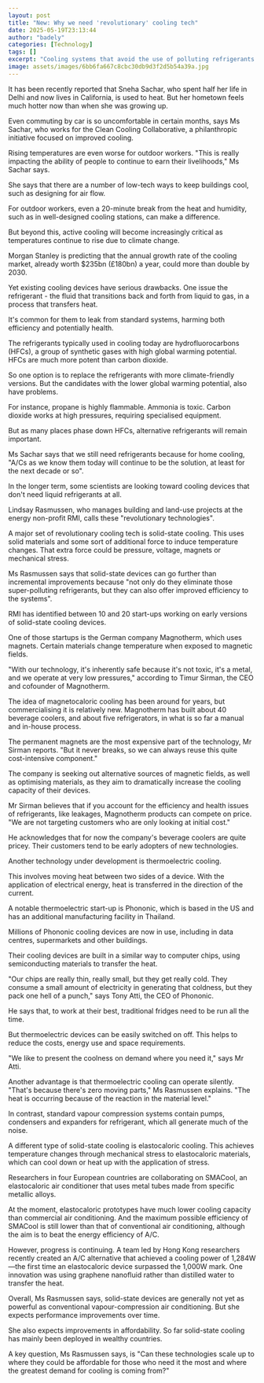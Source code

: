 ```yaml
---
layout: post
title: "New: Why we need 'revolutionary' cooling tech"
date: 2025-05-19T23:13:44
author: "badely"
categories: [Technology]
tags: []
excerpt: "Cooling systems that avoid the use of polluting refrigerants are being launched."
image: assets/images/6bb6fa667c8cbc30db9d3f2d5b54a39a.jpg
---
```


It has been recently reported that Sneha Sachar, who spent half her life in Delhi and now lives in California, is used to heat. But her hometown feels much hotter now than when she was growing up.

Even commuting by car is so uncomfortable in certain months, says Ms Sachar, who works for the Clean Cooling Collaborative, a philanthropic initiative focused on improved cooling.

Rising temperatures are even worse for outdoor workers. "This is really impacting the ability of people to continue to earn their livelihoods," Ms Sachar says.

She says that there are a number of low-tech ways to keep buildings cool, such as designing for air flow.

For outdoor workers, even a 20-minute break from the heat and humidity, such as in well-designed cooling stations, can make a difference.

But beyond this, active cooling will become increasingly critical as temperatures continue to rise due to climate change.

Morgan Stanley is predicting that the annual growth rate of the cooling market, already worth $235bn (£180bn) a year, could more than double by 2030.

Yet existing cooling devices have serious drawbacks. One issue the refrigerant - the fluid that transitions back and forth from liquid to gas, in a process that transfers heat.

It's common for them to leak from standard systems, harming both efficiency and potentially health.

The refrigerants typically used in cooling today are hydrofluorocarbons (HFCs), a group of synthetic gases with high global warming potential. HFCs are much more potent than carbon dioxide.

So one option is to replace the refrigerants with more climate-friendly versions. But the candidates with the lower global warming potential, also have problems. 

For instance, propane is highly flammable. Ammonia is toxic. Carbon dioxide works at high pressures, requiring specialised equipment.

But as many places phase down HFCs, alternative refrigerants will remain important.

Ms Sachar says that we still need refrigerants because for home cooling, "A/Cs as we know them today will continue to be the solution, at least for the next decade or so".

In the longer term, some scientists are looking toward cooling devices that don't need liquid refrigerants at all.

Lindsay Rasmussen, who manages building and land-use projects at the energy non-profit RMI, calls these "revolutionary technologies".

A major set of revolutionary cooling tech is solid-state cooling. This uses solid materials and some sort of additional force to induce temperature changes. That extra force could be pressure, voltage, magnets or mechanical stress.

Ms Rasmussen says that solid-state devices can go further than incremental improvements because "not only do they eliminate those super-polluting refrigerants, but they can also offer improved efficiency to the systems".

RMI has identified between 10 and 20 start-ups working on early versions of solid-state cooling devices.

One of those startups is the German company Magnotherm, which uses magnets. Certain materials change temperature when exposed to magnetic fields.

"With our technology, it's inherently safe because it's not toxic, it's a metal, and we operate at very low pressures," according to Timur Sirman, the CEO and cofounder of Magnotherm.

The idea of magnetocaloric cooling has been around for years, but commercialising it is relatively new. Magnotherm has built about 40 beverage coolers, and about five refrigerators, in what is so far a manual and in-house process.

The permanent magnets are the most expensive part of the technology, Mr Sirman reports. "But it never breaks, so we can always reuse this quite cost-intensive component."

The company is seeking out alternative sources of magnetic fields, as well as optimising materials, as they aim to dramatically increase the cooling capacity of their devices.

Mr Sirman believes that if you account for the efficiency and health issues of refrigerants, like leakages, Magnotherm products can compete on price. "We are not targeting customers who are only looking at initial cost."

He acknowledges that for now the company's beverage coolers are quite pricey. Their customers tend to be early adopters of new technologies.

Another technology under development is thermoelectric cooling.

This involves moving heat between two sides of a device. With the application of electrical energy, heat is transferred in the direction of the current.

A notable thermoelectric start-up is Phononic, which is based in the US and has an additional manufacturing facility in Thailand.

Millions of Phononic cooling devices are now in use, including in data centres, supermarkets and other buildings.

Their cooling devices are built in a similar way to computer chips, using semiconducting materials to transfer the heat.

"Our chips are really thin, really small, but they get really cold. They consume a small amount of electricity in generating that coldness, but they pack one hell of a punch," says Tony Atti, the CEO of Phononic.

He says that, to work at their best, traditional fridges need to be run all the time.

But  thermoelectric devices can be easily switched on off. This helps to reduce the costs, energy use and space requirements.

 "We like to present the coolness on demand where you need it," says Mr Atti.  

Another advantage is that thermoelectric cooling can operate silently. "That's because there's zero moving parts," Ms Rasmussen explains. "The heat is occurring because of the reaction in the material level."

In contrast, standard vapour compression systems contain pumps, condensers and expanders for refrigerant, which all generate much of the noise.

A different type of solid-state cooling is elastocaloric cooling. This achieves temperature changes through mechanical stress to elastocaloric materials, which can cool down or heat up with the application of stress.

Researchers in four European countries are collaborating on SMACool, an elastocaloric air conditioner that uses metal tubes made from specific metallic alloys.

At the moment, elastocaloric prototypes have much lower cooling capacity than commercial air conditioning. And the maximum possible efficiency of SMACool is still lower than that of conventional air conditioning, although the aim is to beat the energy efficiency of A/C.

However, progress is continuing. A team led by Hong Kong researchers recently created an A/C alternative that achieved a cooling power of 1,284W—the first time an elastocaloric device surpassed the 1,000W mark. One innovation was using graphene nanofluid rather than distilled water to transfer the heat.

Overall, Ms Rasmussen says, solid-state devices are generally not yet as powerful as conventional vapour-compression air conditioning. But she expects performance improvements over time.

She also expects improvements in affordability. So far solid-state cooling has mainly been deployed in wealthy countries.

A key question, Ms Rasmussen says, is "Can these technologies scale up to where they could be affordable for those who need it the most and where the greatest demand for cooling is coming from?"

